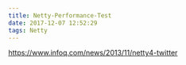 ```yaml
---
title: Netty-Performance-Test
date: 2017-12-07 12:52:29
tags: Netty
---
```


https://www.infoq.com/news/2013/11/netty4-twitter